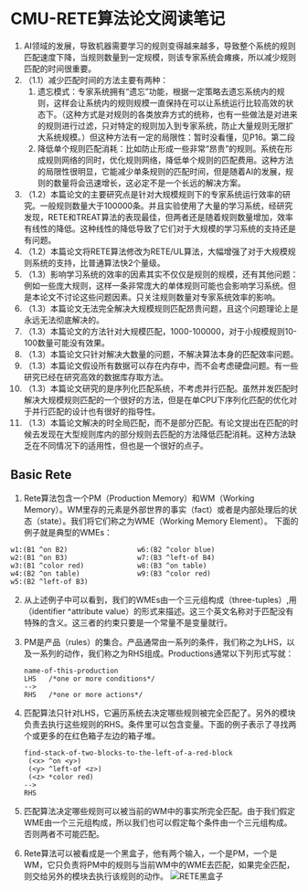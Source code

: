 # CMU-RETE算法论文阅读笔记
1. AI领域的发展，导致机器需要学习的规则变得越来越多，导致整个系统的规则匹配速度下降，当规则数量到一定规模，则该专家系统会瘫痪，所以减少规则匹配的时间很重要。
2. （1.1）减少匹配时间的方法主要有两种：
   1. 遗忘模式：专家系统拥有“遗忘”功能，根据一定策略去遗忘系统内的规则，这样会让系统内的规则规模一直保持在可以让系统运行比较高效的状态下。（这种方式是对规则的各类放弃方式的统称，也有一些做法是对进来的规则进行过滤，只对特定的规则加入到专家系统，防止大量规则无限扩大系统规模。）但这种方法有一定的局限性：暂时没看懂，见P16。第二段
   2. 降低单个规则匹配消耗：比如防止形成一些非常“昂贵”的规则。系统在形成规则网络的同时，优化规则网络，降低单个规则的匹配费用。这种方法的局限性很明显，它能减少单条规则的匹配时间，但是随着AI的发展，规则的数量将会迅速增长，这必定不是一个长远的解决方案。
3. （1.2）本篇论文的主要研究点是针对大规模规则下的专家系统运行效率的研究。一般规则数量大于100000条。并且实验使用了大量的学习系统，经研究发现，RETE和TREAT算法的表现最佳，但两者还是随着规则数量增加，效率有线性的降低。这种线性的降低导致了它们对于大规模的学习系统的支持还是有问题。
4. （1.2）本篇论文将RETE算法修改为RETE/UL算法，大幅增强了对于大规模规则系统的支持，比普通算法快2个量级。
5. （1.3）影响学习系统的效率的因素其实不仅仅是规则的规模，还有其他问题：例如一些庞大规则，这样一条非常庞大的单体规则可能也会影响学习系统。但是本论文不讨论这些问题因素。只关注规则数量对专家系统效率的影响。
6. （1.3）本篇论文无法完全解决大规模规则匹配昂贵问题，且这个问题理论上是永远无法彻底解决的。
7. （1.3）本篇论文的方法针对大规模匹配，1000-100000，对于小规模规则10-100数量可能没有效果。
8. （1.3）本篇论文只针对解决大数量的问题，不解决算法本身的匹配效率问题。
9. （1.3）本篇论文假设所有数据可以存在内存中，而不会考虑硬盘问题。有一些研究已经在研究高效的数据库存取方法。
10. （1.3）本篇论文研究的是序列化匹配系统，不考虑并行匹配。虽然并发匹配时解决大规模规则匹配的一个很好的方法，但是在单CPU下序列化匹配的优化对于并行匹配的设计也有很好的指导性。
11. （1.3）本篇论文解决的时全局匹配，而不是部分匹配。有论文提出在匹配的时候去发现在大型规则库内的部分规则去匹配的方法降低匹配消耗。这种方法缺乏在不同情况下的适用性，但也是一个很好的点子。  

## Basic Rete
1. Rete算法包含一个PM（Production Memory）和WM（Working Memory）。WM里存的元素是外部世界的事实（fact）或者是内部处理后的状态（state）。我们将它们称之为WME（Working Memory Element）。
下面的例子就是典型的WMEs：
  ```
  w1:(B1 ^on B2)                 w6:(B2 ^color blue)
  w2:(B1 ^on B3)                 w7:(B3 ^left-of B4)
  w3:(B1 ^color red)             w8:(B3 ^on table)
  w4:(B2 ^on table)              w9:(B3 ^color red)
  w5:(B2 ^left-of B3)
  ```
2. 从上述例子中可以看到，我们的WMEs由一个三元组构成（three-tuples）,用（identifier ^attribute value）的形式来描述。这三个英文名称对于匹配没有特殊的含义。这三者的约束只要是一个常量不是变量就行。
3. PM是产品（rules）的集合。产品通常由一系列的条件，我们称之为LHS，以及一系列的动作，我们称之为RHS组成。Productions通常以下列形式写就：
   ```
   name-of-this-production
   LHS   /*one or more conditions*/
   -->
   RHS   /*one or more actions*/
   ```

4. 匹配算法只针对LHS，它遍历系统去决定哪些规则被完全匹配了。另外的模块负责去执行这些规则的RHS。条件里可以包含变量。下面的例子表示了寻找两个或更多的在红色箱子左边的箱子堆。 
    ```
    find-stack-of-two-blocks-to-the-left-of-a-red-block
     (<x> ^on <y>)
     (<y> ^left-of <z>)
     (<z> *color red)
    -->
    RHS
    ```
5. 匹配算法决定哪些规则可以被当前的WM中的事实所完全匹配。由于我们假定WME由一个三元组构成，所以我们也可以假定每个条件由一个三元组构成。否则两者不可能匹配。
6. Rete算法可以被看成是一个黑盒子，他有两个输入，一个是PM，一个是WM，它只负责将PM中的规则与当前WM中的WME去匹配，如果完全匹配，则交给另外的模块去执行该规则的动作。
   ![RETE黑盒子](http://ww1.sinaimg.cn/large/005xfSxkly1g1yq2rev60j30r10ggq58.jpg)